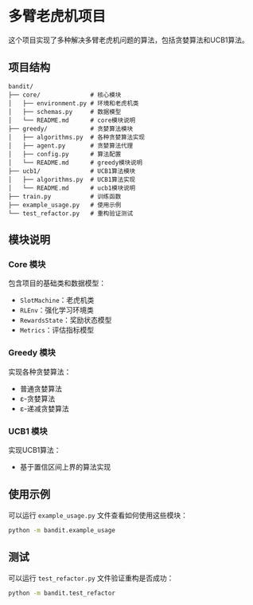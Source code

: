 # 多臂老虎机项目

这个项目实现了多种解决多臂老虎机问题的算法，包括贪婪算法和UCB1算法。

## 项目结构

```
bandit/
├── core/              # 核心模块
│   ├── environment.py # 环境和老虎机类
│   ├── schemas.py     # 数据模型
│   └── README.md      # core模块说明
├── greedy/            # 贪婪算法模块
│   ├── algorithms.py  # 各种贪婪算法实现
│   ├── agent.py       # 贪婪算法代理
│   ├── config.py      # 算法配置
│   └── README.md      # greedy模块说明
├── ucb1/              # UCB1算法模块
│   ├── algorithms.py  # UCB1算法实现
│   └── README.md      # ucb1模块说明
├── train.py           # 训练函数
├── example_usage.py   # 使用示例
└── test_refactor.py   # 重构验证测试
```

## 模块说明

### Core 模块
包含项目的基础类和数据模型：
- `SlotMachine`：老虎机类
- `RLEnv`：强化学习环境类
- `RewardsState`：奖励状态模型
- `Metrics`：评估指标模型

### Greedy 模块
实现各种贪婪算法：
- 普通贪婪算法
- ε-贪婪算法
- ε-递减贪婪算法

### UCB1 模块
实现UCB1算法：
- 基于置信区间上界的算法实现

## 使用示例

可以运行 `example_usage.py` 文件查看如何使用这些模块：

```bash
python -m bandit.example_usage
```

## 测试

可以运行 `test_refactor.py` 文件验证重构是否成功：

```bash
python -m bandit.test_refactor
